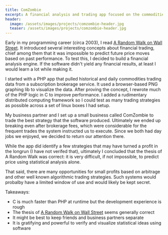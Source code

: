 ```yaml
---
title: ComZombie
excerpt: A financial analysis and trading app focused on the commodities market
header:
  image: /assets/images/projects/comzombie-header.jpg
  teaser: /assets/images/projects/comzombie-header.jpg
---
```


Early in my programming career (circa 2003), I read [A Random Walk on Wall Street](https://en.wikipedia.org/wiki/A_Random_Walk_Down_Wall_Street). It introduced several interesting concepts about financial trading, chief among them that it was impossible to predict future price moves based on past performance. To test this, I decided to build a financial analysis engine. If the software didn't yield any financial results, at least I would learn a lot while making it.

I started with a PHP app that pulled historical and daily commodities trading data from a subscription brokerage service. It used a browser-based PNG graphing lib to visualize the data. After proving the concept, I rewrote much of the PHP logic in C to improve performance. I added a rudimentary distributed computing framework so I could test as many trading strategies as possible across a set of linux boxes I had setup.

My business partner and I set up a small business called ComZombie to trade the best strategy that the software produced. Ultimately we ended up breaking even after brokerage fees, which were considerable for the frequent trades the system instructed us to execute. Since we both had day jobs we enjoyed, we decided to return our attention there.

While the app did identify a few strategies that may have turned a profit in the longrun (I have not verifed that), ultimately I concluded that the thesis of A Random Walk was correct: it is very difficult, if not impossible, to predict price using statistical analysis alone.

That said, there are many opportunities for small profits based on arbitrage and other well known algorithmic trading strategies. Such systems would probalby have a limited window of use and would likely be kept secret.

Takeaways:
  * C is much faster than PHP at runtime but the development experience is rough
  * The thesis of [A Random Walk on Wall Street](https://en.wikipedia.org/wiki/A_Random_Walk_Down_Wall_Street) seems generally correct
  * It might be best to keep friends and business partners separate
  * It is gratifying and powerful to verify and visualize statistical ideas using software

